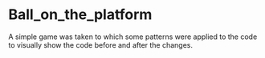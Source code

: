 # Ball_on_the_platform
A simple game was taken to which some patterns were applied to the code to visually show the code before and after the changes.
